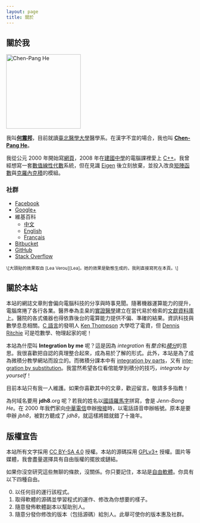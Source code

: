 ```yaml
---
layout: page
title: 關於
---
```

<link rel="stylesheet" href="style.css">

關於我
------
<div id="avatar">
<a href="https://www.gravatar.com/avatar/a28b050d0206b3d418551203ddd83cba?s=800">
<img alt="Chen-Pang He" width="200" height="200"
	src="https://www.gravatar.com/avatar/a28b050d0206b3d418551203ddd83cba?s=200"
	srcset="https://www.gravatar.com/avatar/a28b050d0206b3d418551203ddd83cba?s=400 2x">
</a>
</div>

我叫[**何震邦**][SearchZh]，目前就讀[臺北醫學大學][TMU]醫學系。在漢字不宜的場合，我也叫
[**Chen-Pang He**][SearchEn]。

我從公元 2000 年開始寫[網頁][HTML]，2008 年在[建國中學][CK]的電腦課裡愛上
[C++][Cxx]。我曾經想寫一套[數值線性代數][NumLinAlg]系統，但在見識 [Eigen][Eigen]
後立刻放棄，並投入改良[矩陣函數][MatF]與[克羅內克積][KroneckerProd]的模組。

### 社群 ###
* [Facebook](https://www.facebook.com/jdh863)
* [Google+](https://plus.google.com/+%E4%BD%95%E9%9C%87%E9%82%A6-jdh8?rel=author)
* 維基百科
	- [中文](https://zh.wikipedia.org/wiki/User:Jdh8)
	- [English](https://en.wikipedia.org/wiki/User:Jdh8)
	- [Français](https://fr.wikipedia.org/wiki/Utilisateur:Jdh8)
* [Bitbucket](https://bitbucket.org/jdh8)
* [GitHub](https://github.com/jdh8)
* [Stack Overflow](http://stackoverflow.com/users/2099989/jdh8)

<small>
\[大頭貼的效果取自 [Lea Verou][Lea]。她的效果是動態生成的，我則直接寫死在本頁。\]
</small>

[CK]: https://web.ck.tp.edu.tw/
[Cxx]: https://zh.wikipedia.org/wiki/C%2B%2B
[Eigen]: http://eigen.tuxfamily.org/index.php?title=Main_Page
[HTML]: https://zh.wikipedia.org/wiki/HTML
[KroneckerProd]: https://zh.wikipedia.org/wiki/%E5%85%8B%E7%BD%97%E5%86%85%E5%85%8B%E7%A7%AF
[Lea]: http://lea.verou.me/about/
[MatF]: https://en.wikipedia.org/wiki/Matrix_function
[NumLinAlg]: https://ccjou.wordpress.com/category/article/numerical/
[SearchEn]: https://duckduckgo.com/?q=%22Chen-Pang+He%22
[SearchZh]: https://duckduckgo.com/?q=%E4%BD%95%E9%9C%87%E9%82%A6
[SHA-1]: https://en.wikipedia.org/wiki/SHA-1
[TMU]: http://www.tmu.edu.tw/

關於本站
--------
本站的網誌文章則會偏向電腦科技的分享與時事見聞。隨著機器運算能力的提升，電腦席捲了各行各業。醫界奉為圭臬的[實證醫學][EMB]建立在當代易於檢索的[文獻資料庫][DB]上。醫院的各式儀器也得依靠後台的電算能力提供不偏、準確的結果。資訊科技與數學息息相關。[C 語言][C]的發明人
<a lang="en" rel="external"
	href="https://zh.wikipedia.org/wiki/%E8%82%AF%C2%B7%E6%B1%A4%E6%99%AE%E9%80%8A">Ken Thompson</a>
大學唸了電資，但 <a lang="en" rel="external"
	href="https://zh.wikipedia.org/wiki/%E4%B8%B9%E5%B0%BC%E6%96%AF%C2%B7%E9%87%8C%E5%A5%87">Dennis Ritchie</a>
可是唸數學、物理起家的呢！

本站為什麼叫 <strong lang="en">Integration by me</strong> 呢？這是因為 <em lang="en">integration</em> 有*整合*和[*積分*][Integ]的意思。我很喜歡把自認的真理整合起來，成為易於了解的形式。此外，本站是為了成為微積分教學網站而設立的。而微積分課本中有 <a href="https://zh.wikipedia.org/wiki/%E5%88%86%E9%83%A8%E7%A9%8D%E5%88%86%E6%B3%95" lang="en" hreflang="zh">integration by parts</a>，又有 <a href="https://zh.wikipedia.org/wiki/%E6%8D%A2%E5%85%83%E7%A7%AF%E5%88%86%E6%B3%95" lang="en" hreflang="zh">integration by substitution</a>。我當然希望各位看倌能學到積分的技巧，<em lang="en">integrate by yourself</em>！

目前本站只有我一人維護。如果你喜歡其中的文章，歡迎留言。敬請多多指教！

為何域名要用 **jdh8**.org 呢？若我的姓名以[國語羅馬字][Roma]拼寫，會是
<i lang="zh-Latn">Jenn-Bang He</i>。在 2000
年我們家向[中華電信][CHT]申辦[撥接][Dial]時，以電話語音申辦帳號。原本是要申辦
<i>jbh8</i>，被對方聽成了 <i>jdh8</i>，就這樣將錯就錯了十幾年。

[C]: https://zh.wikipedia.org/wiki/C%E8%AF%AD%E8%A8%80
[CHT]: http://www.cht.com.tw/
[DB]: https://www.ncbi.nlm.nih.gov/pubmed
[Dial]: https://zh.wikipedia.org/wiki/%E6%92%A5%E8%99%9F%E9%80%A3%E7%B7%9A
[EMB]: https://en.wikipedia.org/wiki/Evidence-based_medicine
[Integ]: https://zh.wikipedia.org/wiki/%E7%A7%AF%E5%88%86
[Roma]: https://zh.wikipedia.org/wiki/%E5%9C%8B%E8%AA%9E%E7%BE%85%E9%A6%AC%E5%AD%97

版權宣告
--------
本站所有文字採用 [CC BY-SA 4.0][CC] 授權。本站的源碼採用 [GPLv3+][GPL]
授權。圖片等媒體，我會盡量選擇具有自由版權的擺放或鏈結。

如果你沒空研究這些無聊的條款，沒關係。你只要記住，本站是[自由軟體][FreeSW]。你具有以下四種自由。

<ol start="0">
<li>以任何目的運行該程式。</li>
<li>取得軟體的源碼並學習程式的運作、修改為你想要的樣子。</li>
<li>隨意發佈軟體副本以幫助別人。</li>
<li>隨意分發你修改的版本（包括源碼）給別人。此舉可使你的版本惠及社群。</li>
</ol>

[CC]: http://creativecommons.org/licenses/by-sa/4.0/deed.zh_TW
[FreeSW]: https://www.gnu.org/philosophy/free-sw.html
[GPL]: https://www.gnu.org/licenses/gpl.html

